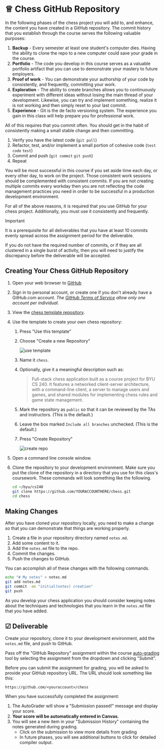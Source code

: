 # ♕ Chess GitHub Repository

<!-- - 🖥️ [Videos](#videos) -->

In the following phases of the chess project you will add to, and enhance, the content you have created in a GitHub repository. The commit history that you establish through the course serves the following valuable purposes:

1. **Backup** - Every semester at least one student's computer dies. Having the ability to clone the repo to a new computer could save your grade in the course.
1. **Portfolio** - The code you develop in this course serves as a valuable portfolio artifact that you can use to demonstrate your mastery to future employers.
1. **Proof of work** - You can demonstrate your authorship of your code by consistently, and frequently, committing your work.
1. **Exploration** - The ability to create branches allows you to continuously experiment with different ideas without losing the main thread of your development. Likewise, you can try and implement something, realize it is not working and then simply reset to your last commit.
1. **Experience** - Git is the de facto versioning system. The experience you gain in this class will help prepare you for professional work.

All of this requires that you commit often. You should get in the habit of consistently making a small stable change and then committing.

1. Verify you have the latest code (`git pull`)
1. Refactor, test, and/or implement a small portion of cohesive code (`test` `code` `test`)
1. Commit and push (`git commit` `git push`)
1. Repeat

You will be most successful in this course if you set aside time each day, or every other day, to work on the project. Those consistent work sessions should be complemented with consistent commits. If you are not creating multiple commits every workday then you are not reflecting the code management practices you need in order to be successful in a production development environment.

For all of the above reasons, it is required that you use GitHub for your chess project. Additionally, you must use it consistently and frequently.

> [!IMPORTANT]
>
> It is a prerequisite for all deliverables that you have at least 10 commits evenly spread across the assignment period for the deliverable.

If you do not have the required number of commits, or if they are all clustered in a single burst of activity, then you will need to justify the discrepancy before the deliverable will be accepted.

## Creating Your Chess GitHub Repository

1. Open your web browser to [GitHub](https://github.com)
1. Sign in to personal account, or create one if you don't already have a GitHub.com account. _The [GitHub Terms of Service](https://docs.github.com/en/site-policy/github-terms/github-terms-of-service#3-account-requirements) allow only one account per individual._
1. View the [chess template repository](https://github.com/softwareconstruction240/chess).
1. Use the template to create your own chess repository:

   1. Press "Use this template"
   1. Choose "Create a new Repository"

      ![use template](use-template.png)

   1. Name it `chess`.
   1. Optionally, give it a meaningful description such as:
      > Full-stack chess application built as a course project for BYU CS 240. It features a networked client-server architecture, with a command-line client, a server to manage users and games, and shared modules for implementing chess rules and game state management.
   1. Mark the repository as `public` so that it can be reviewed by the TAs and instructors. (This is the default.)
   1. Leave the box marked `Include all branches` unchecked. (This is the default.)
   1. Press "Create Repository"

      ![create repo](create-repo.png)

1. Open a command line console window.
1. Clone the repository to your development environment. Make sure you put the clone of the repository in a directory that you use for this class's coursework. These commands will look something like the following.

   ```sh
   cd ~/byu/cs240
   git clone https://github.com/YOURACCOUNTHERE/chess.git
   cd chess
   ```

## Making Changes

After you have cloned your repository locally, you need to make a change so that you can demonstrate that things are working properly.

1. Create a file in your repository directory named `notes.md`.
1. Add some content to it.
1. Add the `notes.md` file to the repo.
1. Commit the changes.
1. Push the changes to GitHub.

You can accomplish all of these changes with the following commands.

```sh
echo "# My notes" > notes.md
git add notes.md
git commit -am "initial(notes) creation"
git push
```

As you develop your chess application you should consider keeping notes about the techniques and technologies that you learn in the `notes.md` file that you have added.

## ☑ Deliverable

Create your repository, clone it to your development environment, add the `notes.md` file, and push to GitHub.

Pass off the "GitHub Repository" assignment within the course [auto-grading](https://cs240.click/) tool by selecting the assignment from the dropdown and clicking "Submit".

Before you can submit the assignment for grading, you will be asked to provide your GitHub repository URL. The URL should look something like this:

```txt
https://github.com/<youraccount>/chess
```

When you have successfully completed the assignment:

1. The AutoGrader will show a "Submission passed!" message and display your score.
2. **Your score will be automatically entered in Canvas.**
3. You will see a new item in your "Submission History" containing the notes generated during grading.
   - Click on the submission to view more details from grading
   - In future phases, you will see additional buttons to click for detailed compiler output.

<!-- ## Videos

> [!NOTE]
>
> The "Chess GitHub Repository" video shows screenshots of outdated setup information. Between timestamps 2:16 and 2:26, the instructions for an older and more complicated way of setting up the repo are shown. Read the online version for the most up-to-date instructions. You can also view the first part of the [Phase 0 Overview](https://youtu.be/mTtK8iRXsZo) video to see an example of setting up your Chess repository.
>
> Additionally, at timestamp 2:48 the video suggests that the GitHub repo url needs to be turned in to Canvas. This is outdated; however, the rest of the discussion about the role of the autograder is correct. Instead, you will submit the GitHub repo directly to the autograder as described in the latest version of the instructions.

- 🎥 [Chess GitHub Repository (3:31)](https://byu.hosted.panopto.com/Panopto/Pages/Viewer.aspx?id=9603dd36-5c9b-4705-aa3d-b169016801a3) - [[transcript]](https://github.com/user-attachments/files/17707180/CS_240_Chess_GitHub_Repository_Transcript.pdf)
- 🎥 [Creating Chess GitHub Repository (4:34)](https://www.loom.com/share/2b2dd64e7b524b3f9b396318cf140159?sid=a6c1b75f-a73f-455e-976c-ba19052117a6) - [[transcript]](../0-chess-moves/creating-chess-github-repo-transcript.txt) -->
